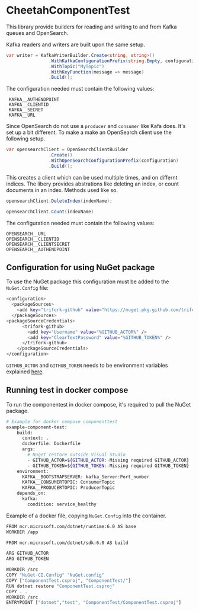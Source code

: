 # CheetahComponentTest

This library provide builders for reading and writing to and from Kafka queues and OpenSearch.

Kafka readers and writers are built upon the same setup.

```c#
var writer = KafkaWriterBuilder.Create<string, string>()
                .WithKafkaConfigurationPrefix(string.Empty, configuration)
                .WithTopic("MyTopic")
                .WithKeyFunction(message => message)
                .Build();

```

The configuration needed must contain the following values:
```text
 KAFKA__AUTHENDPOINT
 KAFKA__CLIENTID
 KAFKA__SECRET
 KAFKA__URL
```

Since OpenSearch do not use a `producer` and `consumer` like Kafa does. It's set up a bit different. To make a make an OpenSearch client use the following setup.

```c#
var opensearchClient = OpenSearchClientBuilder
                .Create()
                .WithOpenSearchConfigurationPrefix(configuration)
                .Build();
```

This creates a client which can be used multiple times, and on differnt indices. The libery provides abstrations like deleting an index, or count documents in an index. Methods used like so.

```c#
opensearchClient.DeleteIndex(indexName);

opensearchClient.Count(indexName)
```

The configuration needed must contain the following values:

```text
OPENSEARCH__URL
OPENSEARCH__CLIENTID
OPENSEARCH__CLIENTSECRET
OPENSEARCH__AUTHENDPOINT
```

## Configuration for using NuGet package

To use the NuGet package this configuration must be added to the `NuGet.Config` file:

```bash
<configuration>
  <packageSources>
    <add key="trifork-github" value="https://nuget.pkg.github.com/trifork/index.json" />
  </packageSources>
<packageSourceCredentials>
      <trifork-github>
        <add key="Username" value="%GITHUB_ACTOR%" />
        <add key="ClearTextPassword" value="%GITHUB_TOKEN%" />
      </trifork-github>
    </packageSourceCredentials>
</configuration>
```

`GITHUB_ACTOR` and `GITHUB_TOKEN` needs to be environment variables explained [here](https://docs.cheetah.trifork.dev/getting-started/guided-tour/prerequisites).

## Running test in docker compose

To run the componentest in docker compose, it's required to pull the NuGet package.

```bash
# Example for docker compose componenttest
example-component-test:
    build:
      context: .
      dockerfile: Dockerfile
      args:
        # Nuget restore outside Visual Studio
        - GITHUB_ACTOR=${GITHUB_ACTOR:-Missing required GITHUB_ACTOR}
        - GITHUB_TOKEN=${GITHUB_TOKEN:-Missing required GITHUB_TOKEN}
    environment:
      KAFKA__BOOTSTRAPSERVER: kafka_Server:Port_number
      KAFKA__CONSUMERTOPIC: ConsumerTopic
      KAFKA__PRODUCERTOPIC: ProducerTopic
    depends_on:
      kafka:
        condition: service_healthy
```

Example of a docker file, copying `NuGet.Config` into the container.

```bash
FROM mcr.microsoft.com/dotnet/runtime:6.0 AS base
WORKDIR /app

FROM mcr.microsoft.com/dotnet/sdk:6.0 AS build

ARG GITHUB_ACTOR
ARG GITHUB_TOKEN

WORKDIR /src
COPY "NuGet-CI.Config" "NuGet.config"
COPY ["ComponentTest.csproj", "ComponentTest/"]
RUN dotnet restore "ComponentTest.csproj"
COPY . .
WORKDIR /src
ENTRYPOINT ["dotnet","test", "ComponentTest/ComponentTest.csproj"]
```
